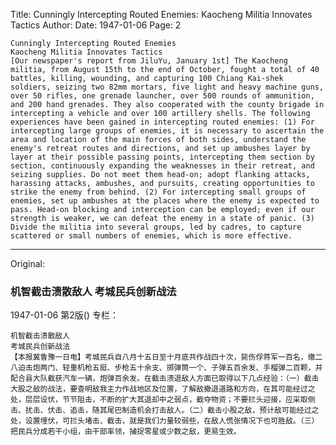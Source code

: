 Title: Cunningly Intercepting Routed Enemies: Kaocheng Militia Innovates Tactics
Author:
Date: 1947-01-06
Page: 2

    Cunningly Intercepting Routed Enemies
    Kaocheng Militia Innovates Tactics
    [Our newspaper's report from JiluYu, January 1st] The Kaocheng militia, from August 15th to the end of October, fought a total of 40 battles, killing, wounding, and capturing 100 Chiang Kai-shek soldiers, seizing two 82mm mortars, five light and heavy machine guns, over 50 rifles, one grenade launcher, over 500 rounds of ammunition, and 200 hand grenades. They also cooperated with the county brigade in intercepting a vehicle and over 100 artillery shells. The following experiences have been gained in intercepting routed enemies: (1) For intercepting large groups of enemies, it is necessary to ascertain the area and location of the main forces of both sides, understand the enemy's retreat routes and directions, and set up ambushes layer by layer at their possible passing points, intercepting them section by section, continuously expanding the weaknesses in their retreat, and seizing supplies. Do not meet them head-on; adopt flanking attacks, harassing attacks, ambushes, and pursuits, creating opportunities to strike the enemy from behind. (2) For intercepting small groups of enemies, set up ambushes at the places where the enemy is expected to pass. Head-on blocking and interception can be employed; even if our strength is weaker, we can defeat the enemy in a state of panic. (3) Divide the militia into several groups, led by cadres, to capture scattered or small numbers of enemies, which is more effective.



<hr /> 

Original: 


### 机智截击溃散敌人  考城民兵创新战法

1947-01-06
第2版()
专栏：

    机智截击溃散敌人
    考城民兵创新战法
    【本报冀鲁豫一日电】考城民兵自八月十五日至十月底共作战四十次，毙伤俘蒋军一百名，缴二八迫击炮两门、轻重机枪五挺、步枪五十余支、掷弹筒一个、子弹五百余发、手榴弹二百颗，并配合县大队截获汽车一辆，炮弹百余发。在截击溃退敌人方面已取得以下几点经验：（一）截击大股之敌的战法，要查明敌我主力作战地区及位置，了解敌撤退道路和方向，在其可能经过之处，层层设伏，节节阻击，不断的扩大其退却中之弱点，截夺物资；不要拦头迎接，应采取侧击、扰击、伏击、追击，随其尾巴制造机会打击敌人。（二）截击小股之敌，预计敌可能经过之处，设置埋伏，可拦头堵击、截击，就是我们力量较弱些，在敌人慌张情况下也可胜敌。（三）把民兵分成若干小组，由干部率领，捕捉零星或少数之敌，更易生效。

